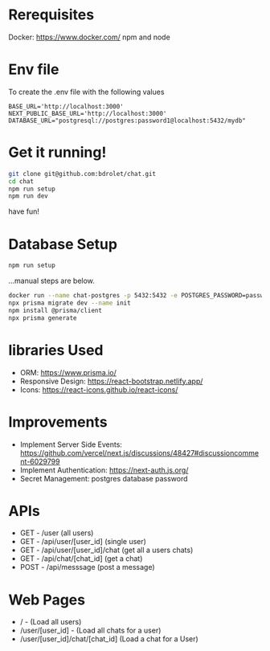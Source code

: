 # Rerequisites
Docker: https://www.docker.com/
npm and node
# Env file
To create the .env file with the following values
```
BASE_URL='http://localhost:3000'
NEXT_PUBLIC_BASE_URL='http://localhost:3000'
DATABASE_URL="postgresql://postgres:password1@localhost:5432/mydb"
```
# Get it running!

```bash
git clone git@github.com:bdrolet/chat.git
cd chat
npm run setup
npm run dev
```
have fun!
# Database Setup
```bash
npm run setup
```

...manual steps are below.

```bash
docker run --name chat-postgres -p 5432:5432 -e POSTGRES_PASSWORD=password1 -d postgres
npx prisma migrate dev --name init
npm install @prisma/client 
npx prisma generate 
```
# libraries Used
- ORM: https://www.prisma.io/
- Responsive Design: https://react-bootstrap.netlify.app/
- Icons: https://react-icons.github.io/react-icons/
# Improvements
- Implement Server Side Events: https://github.com/vercel/next.js/discussions/48427#discussioncomment-6029799
- Implement Authentication: https://next-auth.js.org/
- Secret Management: postgres database password

# APIs
- GET - /user (all users)
- GET - /api/user/[user_id] (single user)
- GET - /api/user/[user_id]/chat (get all a users chats)
- GET - /api/chat/[chat_id]  (get a chat)
- POST - /api/messsage (post a message)

# Web Pages
- / - (Load all users)
- /user/[user_id] - (Load all chats for a user)
- /user/[user_id]/chat/[chat_id] (Load a chat for a User)


